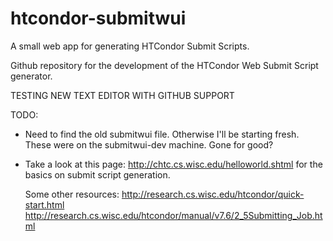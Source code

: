 # htcondor-submitwui
A small web app for generating HTCondor Submit Scripts.

Github repository for the development of the HTCondor Web Submit Script generator.

TESTING NEW TEXT EDITOR WITH GITHUB SUPPORT

TODO:
* Need to find the old submitwui file. Otherwise I'll be starting fresh.
  These were on the submitwui-dev machine. Gone for good?

* Take a look at this page: http://chtc.cs.wisc.edu/helloworld.shtml
  for the basics on submit script generation.
  

  Some other resources:
       http://research.cs.wisc.edu/htcondor/quick-start.html
       http://research.cs.wisc.edu/htcondor/manual/v7.6/2_5Submitting_Job.html

